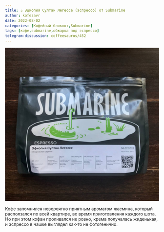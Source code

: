 ```yaml
---
title: ☕️ Эфиопия Султан Легессе (эспрессо) от Submarine
author: kofezavr
date: 2022-08-02
categories: [Кофейный блокнот,Submarine]
tags: [кофе,submarine,обжарка под эспрессо]
telegram-discussion: coffeesaurus/452
--- 
```

![Эфиопия Султан Легессе (эспрессо) от Субмарины](/assets/img/posts/22/08/ethiopia-sultan-legesse.jpg)

Кофе запомнился невероятно приятным ароматом жасмина, который расползался по всей квартире, во время приготовления каждого шота. Но при этом кофан проливался не ровно, крема получалась жиденькая, и эспрессо в чашке выглядел как-то не фотогенично. 